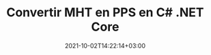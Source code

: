 ---
############################# Static ############################
layout: "autogen-gist"
date: 2021-10-02T14:22:14+03:00
draft: false
path: "fr/total/net/conversion/mht-to-pps/"
other_out_formats: "PDF Word Excel Image DOC DOCM DOCX DOT DOTM DOTX RTF TXT RTF HTML HTM MHT MHTML XLS XLSX XLSM XLSB XLT XLTX XLTM TSV CSV XLAM FODS DIF SXC PPT PPTX PPTM PPS PPSX PPSM POT POTX POTM ODT OTT OTP ODP ODS PSD PSB SVG SVGZ XPS TEX BMP PNG GIF JPEG JPG TIFF WEBP JP2 ICO DCM WMF EMZ WMZ TGA MD EPUB FODP DICOM"
ad_headline: "Convertir MHT en PPS | .NET"
ad_description: "La solution de conversion de documents MHT vers PPS la plus précise pour vos applications .NET."

############################# Head ############################
head_title: "MHT-to-PPS.NET - Convertir MHT en PPS en C# .NET"
head_description: "API de conversion C# .NET MHT vers PPS. Convertissez MHT en PDF, Word, Excel, PowerPoint, images et plus de 100 autres formats de fichiers dans les applications .NET (C#, VB.NET, ASP.NET et .NET Core)."

############################# Header ############################
title: "Convertir MHT en PPS en C# .NET Core"
description: "API de conversion de documents et d'images C# .NET pour convertir MHT en PPS dans les applications C# .NET. Travaillez avec les fonctionnalités avancées de conversion de documents pour personnaliser l'apparence du document converti. Convertissez facilement tous les formats de fichiers Web populaires vers et depuis des documents Word, des feuilles de calcul Excel, des présentations PowerPoint, des PDF, Photoshop, des livres électroniques et des images. Convertissez par programmation le document complet ou choisissez certaines pages spécifiques du fichier de document source en fonction des numéros de page ou des plages de pages sélectifs et convertissez facilement en une large gamme de formats de document pris en charge."

############################# SubMenu ############################
submenu:
    enable: false

############################# Content ############################
content:
    enable: true
    block:
    - title_left: "Convertir MHT en PPS en C# .NET"
      content_left: |
          Suivez ces étapes simples pour la conversion de MHT en PPS dans .NET. Affichez le document PPS converti tel quel ou rendez-le et affichez-le au format HTML, PDF ou une image sans utiliser de logiciel externe.

          -   Créer un objet **Converter** pour convertir le document MHT
          -   Définir les options de conversion pour le format PPS
          -   Appelez la méthode **Convert** de l'instance de classe **Converter** pour la conversion en PPS
          -   Définir les options de la visionneuse **PDF** (PdfViewOptions), **JPG** (JpgViewOptions), **PNG** (PngViewOptions) ou **HTML** (HtmlViewOptions)
          -   Créez un objet **Viewer** pour afficher le PPS converti au format HTML, PDF ou image
          
      title_right: "Téléchargements et instructions d'installation"
      content_right: |
          Vous avez besoin des espaces de noms `GroupDocs.Conversion` et `GroupDocs.Viewer` pour convertir les formats de fichiers Word en une large gamme d'images et de types de documents tels que PDF, Microsoft Office (Word, Excel, PowerPoint, Project, Outlook), OpenDocument, HTML et Schémas CAO. Découvrez d'autres [API .NET pour les documents Office](https://products.conholdate.com/fr/total/net/) proposées par Conholdate.Total.
          
          Obtenez les fichiers d'assemblage respectifs à partir des [téléchargements](https://downloads.conholdate.com/total/net) ou récupérez l'ensemble du package à partir de [NuGet](https://www.nuget.org/packages/Conholdate.Total/) pour ajouter `Conholdate.Total for .NET` directement dans votre espace de travail.
          
      gisthash: "c93008180c287d2c0e630c3a87099946"
      gistfile: "html-to-word-docx-conversion.cs"

    - title_left: "Convertir HTML en PDF en C# .NET"
      content_left: |
          Convertissez avec précision votre document Web HTML5 en fichier PDF dans n'importe quel type d'applications .NET (C#, ASP.NET, VB.NET et .NET Core) en trois lignes de code simples.

          La conversion en fichiers HTML est également prise en charge à l'aide d'options avancées telles que la mise en page fixe pour positionner avec précision les éléments HTML et gérer le niveau de zoom du document converti en pourcentage.

          -   Charger le fichier **HTML** source
          -   Définir les options de conversion pour le format **PDF**
          -   Convertir le format **HTML** au format **PDF**
        
      title_right: "Extraction d'informations sur les documents sources"
      content_right: |
          La fonction d'extraction d'informations sur les documents permet non seulement d'obtenir les informations de base sur le fichier du document source, mais elle prend également en charge l'extraction de certaines informations précieuses spécifiques au format de fichier, telles que les dates de début et de fin du projet d'un fichier Microsoft Project, toute restriction d'impression sur un document PDF, liste des dossiers contenus dans un fichier de données Outlook, etc.

          Convertissez les formats de fichiers de documents populaires sur différents systèmes d'exploitation tels que Windows, Linux ou macOS tout en utilisant des plates-formes telles que Windows Azure, Mono et Xamarin.
          
      gisthash: "4f311c07ae9ee691b8afb7960aa6c806"
      gistfile: "html-to-pdf-conversion.cs"

    - title_left: "Convertir un fichier JSON en Excel en C# .NET"
      content_left: |
          La conversion d'un fichier JSON en Excel dans .NET est désormais plus facile avec Conholdate.Total pour les API .NET. Utilisez le fichier JSON comme source de données et convertissez-le précisément au format de fichier de feuille de calcul Excel en ajoutant quelques lignes de code C # sans utiliser de logiciel externe.

          -   Créer un objet **Converter** pour convertir le fichier JSON
          -   Instancier la classe **SpreadsheetConvertOptions**
          -   Appelez la méthode **Convert** de l'instance de classe **Converter** pour la conversion en XLSX
          
      title_right: "Charger et convertir des documents situés à distance"
      content_right: |
          À l'aide de Conholdate.Total pour .NET, les développeurs peuvent charger et convertir des documents à partir de divers emplacements distants et de ressources de stockage de documents dans le cloud telles qu'Amazon S3, Microsoft Azure Blob, FTP, un disque local, un flux ou une simple URL. Il vous suffit de spécifier la méthode pour obtenir le flux de documents situé à distance, puis de le transmettre à la classe Converter en tant que constructeur.
          
          Les API Conholdate.Total pour .NET sont natives pour Windows Forms, ASP.NET, WPF, WCF ou tout type d'application basée sur .NET Framework 2.0 ou version ultérieure.
          
      gisthash: "7864dd1c0c16ca647722d18664d5c84a"
      gistfile: "json-to-excel-spreadsheet-conversion.cs"

############################# About Formats ############################
about_formats:
    enable: false
############################# More Formats ############################
more_formats:
    enable: true
    auto: false
    other_out_formats: PDF Word Excel Image DOC DOCM DOCX DOT DOTM DOTX RTF TXT RTF HTML HTM MHT MHTML XLS XLSX XLSM XLSB XLT XLTX XLTM TSV CSV XLAM FODS DIF SXC PPT PPTX PPTM PPS PPSX PPSM POT POTX POTM ODT OTT OTP ODP ODS PSD PSB SVG SVGZ XPS TEX BMP PNG GIF JPEG JPG TIFF WEBP JP2 ICO DCM WMF EMZ WMZ TGA MD EPUB FODP DICOM
############################# Back to top ###############################
back_to_top:
  enable: true
---